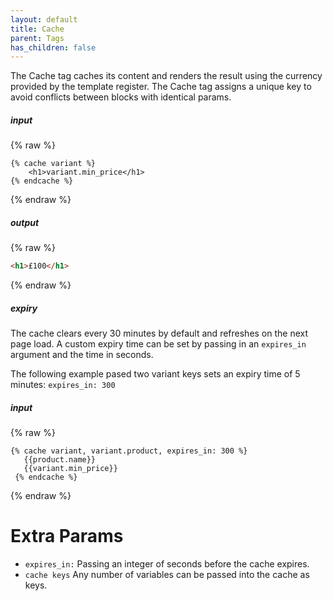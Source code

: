 ```yaml
---
layout: default
title: Cache
parent: Tags
has_children: false
---
```


The Cache tag caches its content and renders the result using the currency provided by the template register. 
The Cache tag assigns a unique key to avoid conflicts between blocks with identical params.

##### input
{% raw %}
```liquid
{% cache variant %}
    <h1>variant.min_price</h1>
{% endcache %}
```
{% endraw %}

##### output
{% raw %}
```html
<h1>£100</h1>
```
{% endraw %}

##### expiry

The cache clears every 30 minutes by default and refreshes on the next page load.
A custom expiry time can be set by passing in an `expires_in` argument and the time in seconds. 

The following example pased two variant keys sets an expiry time of 5 minutes: `expires_in: 300`

##### input
{% raw %}
```liquid
{% cache variant, variant.product, expires_in: 300 %}
   {{product.name}}
   {{variant.min_price}}
 {% endcache %}
```
{% endraw %}

# Extra Params

* `expires_in:` Passing an integer of seconds before the cache expires. 
* `cache keys` Any number of variables can be passed into the cache as keys.

